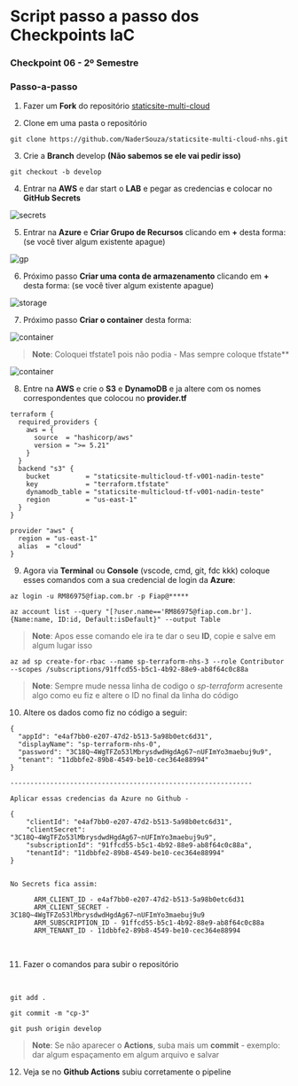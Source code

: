 # Script passo a passo dos Checkpoints IaC



### Checkpoint 06 - 2º Semestre

### Passo-a-passo

1. Fazer um **Fork** do repositório [staticsite-multi-cloud](https://github.com/kledsonhugo/staticsite-multi-cloud) 

2. Clone em uma pasta o repositório 

```
git clone https://github.com/NaderSouza/staticsite-multi-cloud-nhs.git
```

3. Crie a **Branch** develop **(Não sabemos se ele vai pedir isso)**

```
git checkout -b develop 
```

4. Entrar na **AWS** e dar start o **LAB** e pegar as credencias e colocar no **GitHub Secrets**

![secrets](/images/secret.png)


5. Entrar na **Azure** e **Criar Grupo de Recursos** clicando em **+** desta forma: (se você tiver algum existente apague)


![gp](/images/gp.png)


6. Próximo passo **Criar uma conta de armazenamento** clicando em **+** desta forma: (se você tiver algum existente apague)


![storage](/images/storage.png)

7. Próximo passo **Criar o container** desta forma:



![container](/images/conta1.png)



> **Note**: Coloquei tfstate1 pois não podia - Mas sempre coloque tfstate**

![container](/images/conta2.png)


8. Entre na **AWS** e crie o **S3** e **DynamoDB** e ja altere com os nomes correspondentes que colocou no **provider.tf**

```
terraform {
  required_providers {
    aws = {
      source  = "hashicorp/aws"
      version = ">= 5.21"
    }
  }
  backend "s3" {
    bucket         = "staticsite-multicloud-tf-v001-nadin-teste"
    key            = "terraform.tfstate"
    dynamodb_table = "staticsite-multicloud-tf-v001-nadin-teste"
    region         = "us-east-1"
  }
}

provider "aws" {
  region = "us-east-1"
  alias  = "cloud"
}
```


9. Agora via **Terminal** ou **Console** (vscode, cmd, git, fdc kkk) coloque esses comandos com a sua credencial de login da **Azure**:

```
az login -u RM86975@fiap.com.br -p Fiap@*****
```

```
az account list --query "[?user.name=='RM86975@fiap.com.br'].{Name:name, ID:id, Default:isDefault}" --output Table

```
> **Note**: Apos esse comando ele ira te dar o seu **ID**, copie e salve em algum lugar isso 

```
az ad sp create-for-rbac --name sp-terraform-nhs-3 --role Contributor --scopes /subscriptions/91ffcd55-b5c1-4b92-88e9-ab8f64c0c88a

```
> **Note**: Sempre mude nessa linha de codigo o *sp-terraform* acresente algo como eu fiz e altere o ID no final da linha do código


10. Altere os dados como fiz no código a seguir:

```
{
  "appId": "e4af7bb0-e207-47d2-b513-5a98b0etc6d31",
  "displayName": "sp-terraform-nhs-0",
  "password": "3C18Q~4WgTFZo53lMbrysdwdHgdAg67~nUFImYo3maebuj9u9",
  "tenant": "11dbbfe2-89b8-4549-be10-cec364e88994"
}

-------------------------------------------------------------

Aplicar essas credencias da Azure no Github - 

{
    "clientId": "e4af7bb0-e207-47d2-b513-5a98b0etc6d31",
    "clientSecret": "3C18Q~4WgTFZo53lMbrysdwdHgdAg67~nUFImYo3maebuj9u9",
    "subscriptionId": "91ffcd55-b5c1-4b92-88e9-ab8f64c0c88a",
    "tenantId": "11dbbfe2-89b8-4549-be10-cec364e88994"
}


No Secrets fica assim:

      ARM_CLIENT_ID - e4af7bb0-e207-47d2-b513-5a98b0etc6d31
      ARM_CLIENT_SECRET - 3C18Q~4WgTFZo53lMbrysdwdHgdAg67~nUFImYo3maebuj9u9
      ARM_SUBSCRIPTION_ID - 91ffcd55-b5c1-4b92-88e9-ab8f64c0c88a
      ARM_TENANT_ID - 11dbbfe2-89b8-4549-be10-cec364e88994
```

<br>

11. Fazer o comandos para subir o repositório

<br>

```
git add .
```
```
git commit -m "cp-3"
```
```
git push origin develop
```
> **Note**: Se não aparecer o **Actions**, suba mais um **commit** - exemplo: dar algum espaçamento em algum arquivo e salvar 


12. Veja se no **Github Actions** subiu corretamente o pipeline 
<br>
<br>
